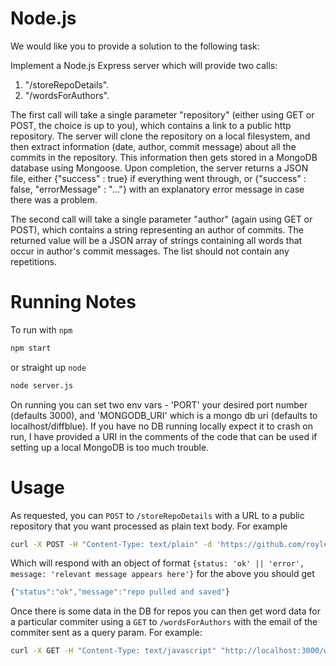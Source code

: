 Node.js
=======

We would like you to provide a solution to the following task:

Implement a Node.js Express server which will provide two calls:
1) "/storeRepoDetails".
2) "/wordsForAuthors".

The first call will take a single parameter "repository" (either using GET or POST, the choice is up to you), which contains a link to a public http repository. The server will clone the repository on a local filesystem, and then extract information (date, author, commit message) about all the commits in the repository. This information then gets stored in a MongoDB database using Mongoose. Upon completion, the server returns a JSON file, either {"success" : true} if everything went through, or {"success" : false, "errorMessage" : "..."} with an explanatory error message in case there was a problem.

The second call will take a single parameter "author" (again using GET or POST), which contains a string representing an author of commits. The returned value will be a JSON array of strings containing all words that occur in author's commit messages. The list should not contain any repetitions.

Running Notes
=====

To run with `npm`

```bash
npm start
```

or straight up `node`

```bash
node server.js
```

On running you can set two env vars - 'PORT' your desired port number (defaults 3000), and 'MONGODB_URI' which is a mongo db uri (defaults to localhost/diffblue). If you have no DB running locally expect it to crash on run, I have provided a URI in the comments of the code that can be used if setting up a local MongoDB is too much trouble.

Usage
=====

As requested, you can `POST` to `/storeRepoDetails` with a URL to a public repository that you want processed as plain text body. For example

```bash
curl -X POST -H "Content-Type: text/plain" -d 'https://github.com/royletron/dungeon-advisor' "http://localhost:3000/storeRepoDetails"
```

Which will respond with an object of format `{status: 'ok' || 'error', message: 'relevant message appears here'}` for the above you should get

```javascript
{"status":"ok","message":"repo pulled and saved"}
```

Once there is some data in the DB for repos you can then get word data for a particular commiter using a `GET` to `/wordsForAuthors` with the email of the commiter sent as a query param. For example:

```bash
curl -X GET -H "Content-Type: text/javascript" "http://localhost:3000/wordsForAuthors?email=darren.royle@oup.com"
```
